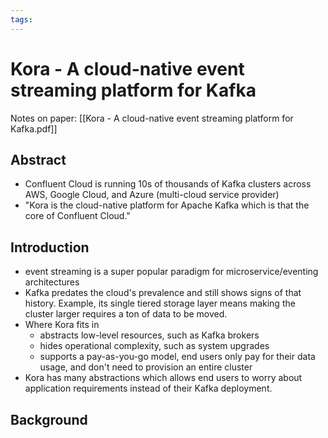 ```yaml
---
tags:
---
```

# Kora - A cloud-native event streaming platform for Kafka

Notes on paper: [[Kora - A cloud-native event streaming platform for Kafka.pdf]]

## Abstract
- Confluent Cloud is running 10s of thousands of Kafka clusters across AWS, Google Cloud, and Azure (multi-cloud service provider)
- "Kora is the cloud-native platform for Apache Kafka which is that the core of Confluent Cloud."

## Introduction
- event streaming is a super popular paradigm for microservice/eventing architectures
- Kafka predates the cloud's prevalence and still shows signs of that history. Example, its single tiered storage layer means making the cluster larger requires a ton of data to be moved.
- Where Kora fits in
	- abstracts low-level resources, such as Kafka brokers
	- hides operational complexity, such as system upgrades
	- supports a pay-as-you-go model, end users only pay for their data usage, and don't need to provision an entire cluster
- Kora has many abstractions which allows end users to worry about application requirements instead of their Kafka deployment.

## Background
